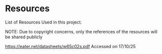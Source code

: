 <h1> Resources </h1>

<p> List of Resources Used in this project. </p>

<p> NOTE: Due to copyright concerns, only the references of the resources will be shared publicly </p>


https://eater.net/datasheets/w65c02s.pdf Accessed on 17/10/25
